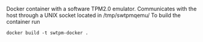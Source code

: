 Docker container with a software TPM2.0 emulator. Communicates with the host through a UNIX socket located in /tmp/swtpmqemu/
To build the container run
```
docker build -t swtpm-docker .
```
